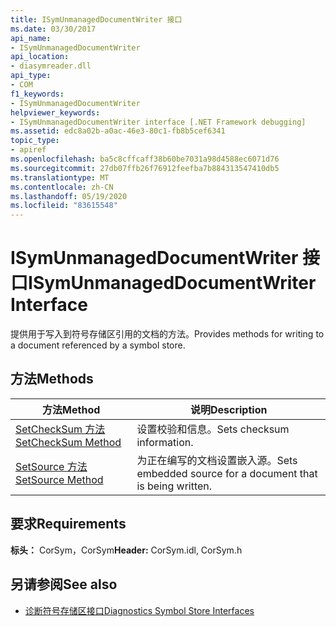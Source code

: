 ```yaml
---
title: ISymUnmanagedDocumentWriter 接口
ms.date: 03/30/2017
api_name:
- ISymUnmanagedDocumentWriter
api_location:
- diasymreader.dll
api_type:
- COM
f1_keywords:
- ISymUnmanagedDocumentWriter
helpviewer_keywords:
- ISymUnmanagedDocumentWriter interface [.NET Framework debugging]
ms.assetid: edc8a02b-a0ac-46e3-80c1-fb8b5cef6341
topic_type:
- apiref
ms.openlocfilehash: ba5c8cffcaff38b60be7031a98d4588ec6071d76
ms.sourcegitcommit: 27db07ffb26f76912feefba7b884313547410db5
ms.translationtype: MT
ms.contentlocale: zh-CN
ms.lasthandoff: 05/19/2020
ms.locfileid: "83615548"
---
```

# <a name="isymunmanageddocumentwriter-interface"></a><span data-ttu-id="61d3a-102">ISymUnmanagedDocumentWriter 接口</span><span class="sxs-lookup"><span data-stu-id="61d3a-102">ISymUnmanagedDocumentWriter Interface</span></span>
<span data-ttu-id="61d3a-103">提供用于写入到符号存储区引用的文档的方法。</span><span class="sxs-lookup"><span data-stu-id="61d3a-103">Provides methods for writing to a document referenced by a symbol store.</span></span>  
  
## <a name="methods"></a><span data-ttu-id="61d3a-104">方法</span><span class="sxs-lookup"><span data-stu-id="61d3a-104">Methods</span></span>  
  
|<span data-ttu-id="61d3a-105">方法</span><span class="sxs-lookup"><span data-stu-id="61d3a-105">Method</span></span>|<span data-ttu-id="61d3a-106">说明</span><span class="sxs-lookup"><span data-stu-id="61d3a-106">Description</span></span>|  
|------------|-----------------|  
|[<span data-ttu-id="61d3a-107">SetCheckSum 方法</span><span class="sxs-lookup"><span data-stu-id="61d3a-107">SetCheckSum Method</span></span>](isymunmanageddocumentwriter-setchecksum-method.md)|<span data-ttu-id="61d3a-108">设置校验和信息。</span><span class="sxs-lookup"><span data-stu-id="61d3a-108">Sets checksum information.</span></span>|  
|[<span data-ttu-id="61d3a-109">SetSource 方法</span><span class="sxs-lookup"><span data-stu-id="61d3a-109">SetSource Method</span></span>](isymunmanageddocumentwriter-setsource-method.md)|<span data-ttu-id="61d3a-110">为正在编写的文档设置嵌入源。</span><span class="sxs-lookup"><span data-stu-id="61d3a-110">Sets embedded source for a document that is being written.</span></span>|  
  
## <a name="requirements"></a><span data-ttu-id="61d3a-111">要求</span><span class="sxs-lookup"><span data-stu-id="61d3a-111">Requirements</span></span>  
 <span data-ttu-id="61d3a-112">**标头：** CorSym，CorSym</span><span class="sxs-lookup"><span data-stu-id="61d3a-112">**Header:** CorSym.idl, CorSym.h</span></span>  
  
## <a name="see-also"></a><span data-ttu-id="61d3a-113">另请参阅</span><span class="sxs-lookup"><span data-stu-id="61d3a-113">See also</span></span>

- [<span data-ttu-id="61d3a-114">诊断符号存储区接口</span><span class="sxs-lookup"><span data-stu-id="61d3a-114">Diagnostics Symbol Store Interfaces</span></span>](diagnostics-symbol-store-interfaces.md)
